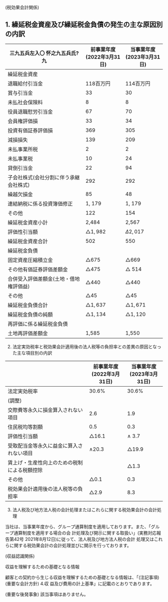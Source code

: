 (税効果会計関係)

## 1. 繰延税金資産及び繰延税金負債の発生の主な原因別の内訳

| 三九五兵左入〇 怀之九五兵氏?九     | 前事業年度<br>(2022年3月31日) | 当事業年度<br>(2023年3月31日) |
|----------------------|-----------------------|-----------------------|
| 繰延税金資産               |                       |                       |
| 退職給付引当金              | 118百万円                | 114百万円                |
| 賞与引当金                | 33                    | 30                    |
| 未払社会保険料              | 8                     | 8                     |
| 役員退職慰労引当金            | 67                    | 70                    |
| 会員権評価損               | 33                    | 34                    |
| 投資有価証券評価損            | 369                   | 305                   |
| 減損損失                 | 139                   | 209                   |
| 未払事業所税               | 2                     | 2                     |
| 未払事業税                | 10                    | 24                    |
| 貸倒引当金                | 22                    | 94                    |
| 子会社株式(会社分割に伴う承継会社株式) | 292                   | 292                   |
| 繰越欠損金                | 85                    | 48                    |
| 連結納税に係る投資簿価修正        | 1, 179                | 1, 179                |
| その他                  | 122                   | 154                   |
| 繰延税金資産小計             | 2,484                 | 2,567                 |
| 評価性引当額               | $\triangle 1,982$     | $\Delta 2,017$        |
| 繰延税金資産合計             | 502                   | 550                   |
| 繰延税金負債               |                       |                       |
| 固定資産圧縮積立金            | $\triangle 675$       | $\triangle 669$       |
| その他有価証券評価差額金         | $\triangle 475$       | $\triangle$ 514       |
| 合併受入評価差額金(土地・借地権評価益) | $\triangle 440$       | $\triangle 440$       |
| その他                  | $\triangle 45$        | $\triangle 45$        |
| 繰延税金負債合計             | $\triangle 1,637$     | $\triangle 1,671$     |
| 繰延税金負債の純額            | $\triangle 1, 134$    | $\triangle 1, 120$    |
| 再評価に係る繰延税金負債         |                       |                       |
| 土地再評価差額金             | 1,585                 | 1,550                 |

2. 法定実効税率と税効果会計適用後の法人税等の負担率との差異の原因となった主な項目別の内訳

|                        | 前事業年度<br>(2022年3月31日) | 当事業年度<br>(2023年3月31日) |
|------------------------|-----------------------|-----------------------|
| 法定実効税率                 | 30.6%                 | 30.6%                 |
| (調整)                   |                       |                       |
| 交際費等永久に損金算入されない項目      | 2.6                   | 1.9                   |
| 住民税均等割額                | 0.5                   | 0.3                   |
| 評価性引当額                 | $\triangle 16.1$      | $\wedge$ 3.7          |
| 受取配当金等永久に益金に算入されない項目   | $\wedge 20.3$         | $\triangle 19.9$      |
| 賃上げ・生産性向上のための税制による税額控除 |                       | $\triangle 1.3$       |
| その他                    | $\triangle 0.1$       | 0.3                   |
| 税効果会計適用後の法人税等の負担率      | $\triangle 2.9$       | 8.3                   |

3. 法人税及び地方法人税の会計処理またはこれらに関する税効果会計の会計処理

当社は、当事業年度から、グループ通算制度を適用しております。また、「グループ通算制度を適用する場合の会 計処理及び開示に関する取扱い」(実務対応報告第42号 2021年8月12日)に従って、法人税及び地方法人税の会計 処理又はこれらに関する税効果会計の会計処理並びに開示を行っております。

(収益認識関係)

収益を理解するための基礎となる情報

顧客との契約から生じる収益を理解するための基礎となる情報は、「(注記事項) (重要な会計方針) 4.収 益及び費用の計上基準」に記載のとおりであります。

(重要な後発事象) 該当事項はありません。